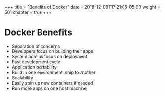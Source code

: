 +++
title = "Benefits of Docker"
date = 2018-12-09T17:21:05-05:00
weight = 501
chapter = true
+++

# Docker Benefits

* Separation of concerns
* Developers focus on building their apps 
* System admins focus on deployment
* Fast development cycle
* Application portability
* Build in one environment, ship to another
* Scalability
* Easily spin up new containers if needed
* Run more apps on one host machine
